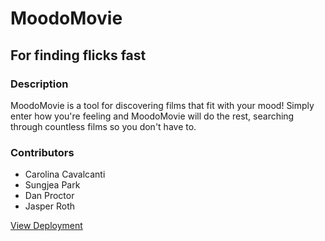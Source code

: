 # MoodoMovie
## For finding flicks fast

### Description
MoodoMovie is a tool for discovering films that fit with your mood!
Simply enter how you're feeling and MoodoMovie will do the rest,
searching through countless films so you don't have to.

### Contributors
- Carolina Cavalcanti
- Sungjea Park
- Dan Proctor
- Jasper Roth

[View Deployment](https://jasperjroth.github.io/MoodoMovie/)
